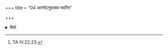 +++
title = "04 अरण्येऽनुवाक्या भवन्ति"

+++

<details><summary>थिते</summary>

4. There are also Araṇye'nuvākya (chapters from the Āraṇyaka) (which the sacrificer should recite).[^1]    


[^1]: TA IV.22;23.
</details>
